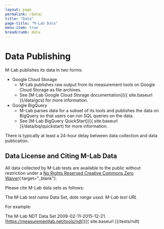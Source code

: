 ```yaml
---
layout: page
permalink: /data/
title: "Data"
page-title: "M-Lab Data"
menu-item: true
breadcrumb: data
---
```


# Data Publishing

M-Lab publishes its data in two forms:

* Google Cloud Storage
  * M-Lab publishes raw output from its measurement tools on Google Cloud Storage as file archives.
  * See [M-Lab Google Cloud Storage documentation]({{ site.baseurl }}/data/gcs) for more information.
* Google BigQuery
  * M-Lab parses data for a subset of its tools and publishes the data on BigQuery so that users can run SQL queries on the data.
  * See [M-Lab BigQuery QuickStart]({{ site.baseurl }}/data/bq/quickstart) for more information.

There is typically at least a 24-hour delay between data collection and data publication.

## Data License and Citing M-Lab Data

All data collected by M-Lab tests are available to the public without restriction under a [No Rights Reserved Creative Commons Zero Waiver](http://creativecommons.org/about/cc0){:target="_blank"}.

Please cite M-Lab data sets as follows:

The M-Lab *test name* Data Set, *date range used*. *M-Lab test URL*

For example:

The M-Lab NDT Data Set 2009-02-11–2015-12-21. [https://measurementlab.net/tools/ndt]({{ site.baseurl }}/tests/ndt)